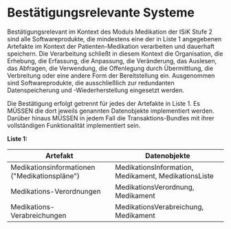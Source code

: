 # Bestätigungsrelevante Systeme

Bestätigungsrelevant im Kontext des Moduls Medikation der ISiK Stufe 2 sind alle Softwareprodukte, die mindestens eine der in Liste 1 angegebenen Artefakte im Kontext der Patienten-Medikation verarbeiten und dauerhaft speichern. Die Verarbeitung schließt in diesem Kontext die Organisation, die Erhebung, die Erfassung, die Anpassung, die Veränderung, das Auslesen, das Abfragen, die Verwendung, die Offenlegung durch Übermittlung, die Verbreitung oder eine andere Form der Bereitstellung ein. Ausgenommen sind Softwareprodukte, die ausschließlich zur redundanten Datenspeicherung und -Wiederherstellung eingesetzt werden.

Die Bestätigung erfolgt getrennt für jedes der Artefakte in Liste 1. Es MÜSSEN die dort jeweils genannten Datenobjekte implementiert werden.
Darüber hinaus MÜSSEN in jedem Fall die Transaktions-Bundles mit ihrer vollständigen Funktionalität implementiert sein.

**Liste 1:**

| Artefakt | Datenobjekte |
--- |--- |
| Medikationsinformationen ("Medikationspläne") | MedikationsInformation, Medikament, MedikationsListe |
| Medikations-Verordnungen | MedikationsVerordnung, Medikament |
|Medikations-Verabreichungen | MedikationsVerabreichung, Medikament |
